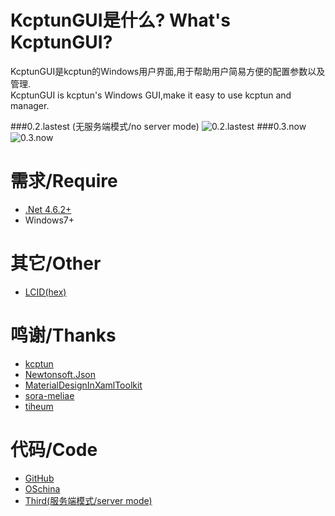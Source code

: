 # KcptunGUI是什么? What's KcptunGUI?
KcptunGUI是kcptun的Windows用户界面,用于帮助用户简易方便的配置参数以及管理.  
KcptunGUI is kcptun's Windows GUI,make it easy to use kcptun and manager.

###0.2.lastest (无服务端模式/no server mode)
![0.2.lastest](http://i1.buimg.com/1949/c569f5074eca2af4.png)
###0.3.now
![0.3.now](https://static.ragnaroks.org/project/KcptunGUI/mainwindow.png)

# 需求/Require
- [.Net 4.6.2+](http://go.microsoft.com/fwlink/?LinkId=780601)
- Windows7+

# 其它/Other
- [LCID(hex)](https://msdn.microsoft.com/en-us/library/cc233982.aspx)

# 鸣谢/Thanks
- [kcptun](https://github.com/xtaci/kcptun/)
- [Newtonsoft.Json](https://github.com/JamesNK/Newtonsoft.Json/)
- [MaterialDesignInXamlToolkit](https://github.com/ButchersBoy/MaterialDesignInXamlToolkit/)
- [sora-meliae](http://sora-meliae.deviantart.com/)
- [tiheum](http://tiheum.deviantart.com/)


# 代码/Code
- [GitHub](https://github.com/ragnaroks/kcptungui/)
- [OSchina](http://git.oschina.net/ragnaroks/KcptunGUI/)
- [Third(服务端模式/server mode)](https://github.com/menghang/KcptunGUI/)
